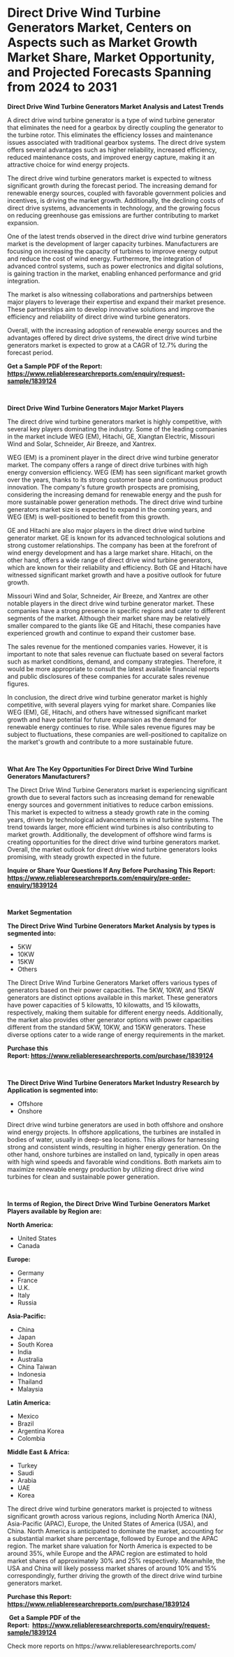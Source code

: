 <p><h1>Direct Drive Wind Turbine Generators Market, Centers on Aspects such as Market Growth Market Share, Market Opportunity, and Projected Forecasts Spanning from 2024 to 2031</h1></p><p><strong>Direct Drive Wind Turbine Generators Market Analysis and Latest Trends</strong></p>
<p><p>A direct drive wind turbine generator is a type of wind turbine generator that eliminates the need for a gearbox by directly coupling the generator to the turbine rotor. This eliminates the efficiency losses and maintenance issues associated with traditional gearbox systems. The direct drive system offers several advantages such as higher reliability, increased efficiency, reduced maintenance costs, and improved energy capture, making it an attractive choice for wind energy projects.</p><p>The direct drive wind turbine generators market is expected to witness significant growth during the forecast period. The increasing demand for renewable energy sources, coupled with favorable government policies and incentives, is driving the market growth. Additionally, the declining costs of direct drive systems, advancements in technology, and the growing focus on reducing greenhouse gas emissions are further contributing to market expansion.</p><p>One of the latest trends observed in the direct drive wind turbine generators market is the development of larger capacity turbines. Manufacturers are focusing on increasing the capacity of turbines to improve energy output and reduce the cost of wind energy. Furthermore, the integration of advanced control systems, such as power electronics and digital solutions, is gaining traction in the market, enabling enhanced performance and grid integration.</p><p>The market is also witnessing collaborations and partnerships between major players to leverage their expertise and expand their market presence. These partnerships aim to develop innovative solutions and improve the efficiency and reliability of direct drive wind turbine generators.</p><p>Overall, with the increasing adoption of renewable energy sources and the advantages offered by direct drive systems, the direct drive wind turbine generators market is expected to grow at a CAGR of 12.7% during the forecast period.</p></p>
<p><strong>Get a Sample PDF of the Report:&nbsp; <a href="https://www.reliableresearchreports.com/enquiry/request-sample/1839124">https://www.reliableresearchreports.com/enquiry/request-sample/1839124</a></strong></p>
<p>&nbsp;</p>
<p><strong>Direct Drive Wind Turbine Generators Major Market Players</strong></p>
<p><p>The direct drive wind turbine generators market is highly competitive, with several key players dominating the industry. Some of the leading companies in the market include WEG (EM), Hitachi, GE, Xiangtan Electric, Missouri Wind and Solar, Schneider, Air Breeze, and Xantrex.</p><p>WEG (EM) is a prominent player in the direct drive wind turbine generator market. The company offers a range of direct drive turbines with high energy conversion efficiency. WEG (EM) has seen significant market growth over the years, thanks to its strong customer base and continuous product innovation. The company's future growth prospects are promising, considering the increasing demand for renewable energy and the push for more sustainable power generation methods. The direct drive wind turbine generators market size is expected to expand in the coming years, and WEG (EM) is well-positioned to benefit from this growth.</p><p>GE and Hitachi are also major players in the direct drive wind turbine generator market. GE is known for its advanced technological solutions and strong customer relationships. The company has been at the forefront of wind energy development and has a large market share. Hitachi, on the other hand, offers a wide range of direct drive wind turbine generators, which are known for their reliability and efficiency. Both GE and Hitachi have witnessed significant market growth and have a positive outlook for future growth.</p><p>Missouri Wind and Solar, Schneider, Air Breeze, and Xantrex are other notable players in the direct drive wind turbine generator market. These companies have a strong presence in specific regions and cater to different segments of the market. Although their market share may be relatively smaller compared to the giants like GE and Hitachi, these companies have experienced growth and continue to expand their customer base.</p><p>The sales revenue for the mentioned companies varies. However, it is important to note that sales revenue can fluctuate based on several factors such as market conditions, demand, and company strategies. Therefore, it would be more appropriate to consult the latest available financial reports and public disclosures of these companies for accurate sales revenue figures.</p><p>In conclusion, the direct drive wind turbine generator market is highly competitive, with several players vying for market share. Companies like WEG (EM), GE, Hitachi, and others have witnessed significant market growth and have potential for future expansion as the demand for renewable energy continues to rise. While sales revenue figures may be subject to fluctuations, these companies are well-positioned to capitalize on the market's growth and contribute to a more sustainable future.</p></p>
<p>&nbsp;</p>
<p><strong>What Are The Key Opportunities For Direct Drive Wind Turbine Generators Manufacturers?</strong></p>
<p><p>The Direct Drive Wind Turbine Generators market is experiencing significant growth due to several factors such as increasing demand for renewable energy sources and government initiatives to reduce carbon emissions. This market is expected to witness a steady growth rate in the coming years, driven by technological advancements in wind turbine systems. The trend towards larger, more efficient wind turbines is also contributing to market growth. Additionally, the development of offshore wind farms is creating opportunities for the direct drive wind turbine generators market. Overall, the market outlook for direct drive wind turbine generators looks promising, with steady growth expected in the future.</p></p>
<p><strong>Inquire or Share Your Questions If Any Before Purchasing This Report: <a href="https://www.reliableresearchreports.com/enquiry/pre-order-enquiry/1839124">https://www.reliableresearchreports.com/enquiry/pre-order-enquiry/1839124</a></strong></p>
<p>&nbsp;</p>
<p><strong>Market Segmentation</strong></p>
<p><strong>The Direct Drive Wind Turbine Generators Market Analysis by types is segmented into:</strong></p>
<p><ul><li>5KW</li><li>10KW</li><li>15KW</li><li>Others</li></ul></p>
<p><p>The Direct Drive Wind Turbine Generators Market offers various types of generators based on their power capacities. The 5KW, 10KW, and 15KW generators are distinct options available in this market. These generators have power capacities of 5 kilowatts, 10 kilowatts, and 15 kilowatts, respectively, making them suitable for different energy needs. Additionally, the market also provides other generator options with power capacities different from the standard 5KW, 10KW, and 15KW generators. These diverse options cater to a wide range of energy requirements in the market.</p></p>
<p><strong>Purchase this Report:&nbsp;<a href="https://www.reliableresearchreports.com/purchase/1839124">https://www.reliableresearchreports.com/purchase/1839124</a></strong></p>
<p>&nbsp;</p>
<p><strong>The Direct Drive Wind Turbine Generators Market Industry Research by Application is segmented into:</strong></p>
<p><ul><li>Offshore</li><li>Onshore</li></ul></p>
<p><p>Direct drive wind turbine generators are used in both offshore and onshore wind energy projects. In offshore applications, the turbines are installed in bodies of water, usually in deep-sea locations. This allows for harnessing strong and consistent winds, resulting in higher energy generation. On the other hand, onshore turbines are installed on land, typically in open areas with high wind speeds and favorable wind conditions. Both markets aim to maximize renewable energy production by utilizing direct drive wind turbines for clean and sustainable power generation.</p></p>
<p>&nbsp;</p>
<p><strong>In terms of Region, the Direct Drive Wind Turbine Generators Market Players available by Region are:</strong></p>
<p>
    <p> <strong> North America: </strong>
        <ul>
            <li>United States</li>
            <li>Canada</li>
        </ul>
        </p> 
    <p> <strong> Europe: </strong>
        <ul>
            <li>Germany</li>
            <li>France</li>
            <li>U.K.</li>
            <li>Italy</li>
            <li>Russia</li>
        </ul>
        </p> 
    <p> <strong> Asia-Pacific: </strong>
        <ul>
            <li>China</li>
            <li>Japan</li>
            <li>South Korea</li>
            <li>India</li>
            <li>Australia</li>
            <li>China Taiwan</li>
            <li>Indonesia</li>
            <li>Thailand</li>
            <li>Malaysia</li>
        </ul>
        </p> 
    <p> <strong> Latin America: </strong>
        <ul>
            <li>Mexico</li>
            <li>Brazil</li>
            <li>Argentina Korea</li>
            <li>Colombia</li>
        </ul>
        </p> 
    <p> <strong> Middle East & Africa: </strong>
        <ul>
            <li>Turkey</li>
            <li>Saudi</li>
            <li>Arabia</li>
            <li>UAE</li>
            <li>Korea</li>
        </ul>
    </p>
    </p>
<p><p>The direct drive wind turbine generators market is projected to witness significant growth across various regions, including North America (NA), Asia-Pacific (APAC), Europe, the United States of America (USA), and China. North America is anticipated to dominate the market, accounting for a substantial market share percentage, followed by Europe and the APAC region. The market share valuation for North America is expected to be around 35%, while Europe and the APAC region are estimated to hold market shares of approximately 30% and 25% respectively. Meanwhile, the USA and China will likely possess market shares of around 10% and 15% correspondingly, further driving the growth of the direct drive wind turbine generators market.</p></p>
<p><strong>Purchase this Report: <a href="https://www.reliableresearchreports.com/purchase/1839124">https://www.reliableresearchreports.com/purchase/1839124</a></strong></p>
<p>&nbsp;<strong>Get a Sample PDF of the Report:&nbsp;&nbsp;<a href="https://www.reliableresearchreports.com/enquiry/request-sample/1839124">https://www.reliableresearchreports.com/enquiry/request-sample/1839124</a></strong></p>
<p><strong></strong></p>
<p>Check more reports on https://www.reliableresearchreports.com/</p>